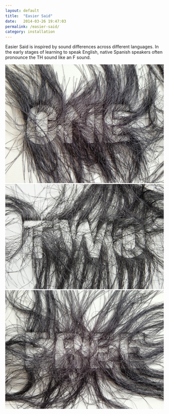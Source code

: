```yaml
---
layout: default
title:  "Easier Said"
date:   2014-03-26 19:47:03
permalink: /easier-said/
category: installation
---
```


<div class="col-md-9">
                <p class="">Easier Said is inspired by sound differences across different languages. In the early stages of learning to speak English, native Spanish speakers often pronounce the TH sound like an F sound.</p>
        </div>
    <div class="col-md-12">
		<img class="img-responsive-pad" src="/imgs/easier1.jpg">
	</div>
	<div class="col-md-12">
		<img class="img-responsive-pad" src="/imgs/easier2.jpg">
	</div>
	<div class="col-md-12">
		<img class="img-responsive-pad" src="/imgs/easier3.jpg">
</div>

